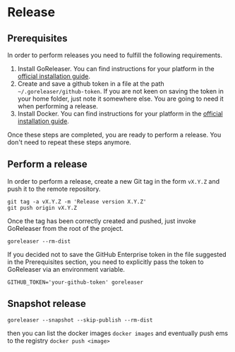 # Release

## Prerequisites

In order to perform releases you need to fulfill the following requirements.

1. Install GoReleaser. You can find instructions for your platform in the
   [official installation guide](https://goreleaser.com/install/).
2. Create and save a github token in a file at the path `~/.goreleaser/github-token`. If you are
   not keen on saving the token in your home folder, just note it somewhere
   else. You are going to need it when performing a release.
4. Install Docker. You can find instructions for your platform in the [official
   installation guide](https://docs.docker.com/install/).

Once these steps are completed, you are ready to perform a release. You don't
need to repeat these steps anymore.

## Perform a release

In order to perform a release, create a new Git tag in the form `vX.Y.Z` and
push it to the remote repository.

```
git tag -a vX.Y.Z -m 'Release version X.Y.Z'
git push origin vX.Y.Z
```



Once the tag has been correctly created and pushed, just invoke GoReleaser from
the root of the project.

```
goreleaser --rm-dist
```

If you decided not to save the GitHub Enterprise token in the file suggested in
the Prerequisites section, you need to explicitly pass the token to GoReleaser
via an environment variable.

```
GITHUB_TOKEN='your-github-token' goreleaser
```

## Snapshot release

```
goreleaser --snapshot --skip-publish --rm-dist
```
then you can list the docker images `docker images` and eventually push ems to the registry `docker push <image>`